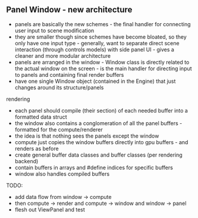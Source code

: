 ## Panel Window - new architecture
- panels are basically the new schemes - the final handler for connecting user input to scene modification
- they are smaller though since schemes have become bloated, so they only have one input type - generally, want to separate direct scene interaction (through controls models) with side panel UI - gives a cleaner and more modular architecture
- panels are arranged in the window - Window class is directly related to the actual window on the screen - is the main handler for directing input to panels and containing final render buffers
- have one single Window object (contained in the Engine) that just changes around its structure/panels

rendering
- each panel should compile (their section) of each needed buffer into a formatted data struct
- the window also contains a conglomeration of all the panel buffers - formatted for the compute/renderer
- the idea is that nothing sees the panels except the window
- compute just copies the window buffers directly into gpu buffers - and renders as before
- create general buffer data classes and buffer classes (per rendering backend)
- contain buffers in arrays and #define indices for specific buffers
- window also handles compiled buffers


TODO:
- add data flow from window -> compute
- then compute -> render and compute -> window and window -> panel
- flesh out ViewPanel and test